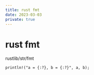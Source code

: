 ```yaml
---
title: rust fmt
date: 2023-03-03
private: true
---
```

# rust fmt
rustlib/str/fmt

    println!("a = {:?}, b = {:?}", a, b);